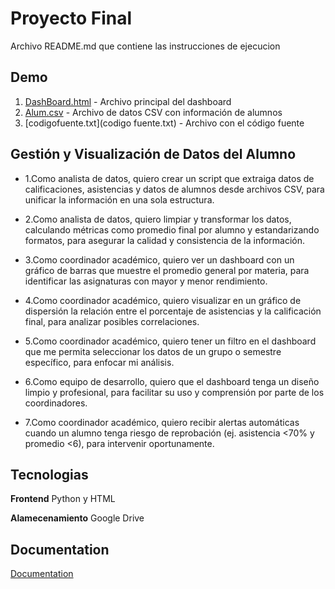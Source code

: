 
# Proyecto Final

Archivo README.md que contiene las instrucciones de ejecucion


## Demo

1. [DashBoard.html](/DashBoard.html) - Archivo principal del dashboard
2. [Alum.csv](Alum.csv) - Archivo de datos CSV con información de alumnos
3. [codigofuente.txt](codigo fuente.txt) - Archivo con el código fuente
## Gestión y Visualización de Datos del Alumno

- 1.Como analista de datos, quiero crear un script que extraiga datos de calificaciones, asistencias y datos de alumnos desde archivos CSV, para unificar la información en una sola estructura.

- 2.Como analista de datos, quiero limpiar y transformar los datos, calculando métricas como promedio final por alumno y estandarizando formatos, para asegurar la calidad y consistencia de la información.

- 3.Como coordinador académico, quiero ver un dashboard con un gráfico de barras que muestre el promedio general por materia, para identificar las asignaturas con mayor y menor rendimiento.

- 4.Como coordinador académico, quiero visualizar en un gráfico de dispersión la relación entre el porcentaje de asistencias y la calificación final, para analizar posibles correlaciones.

- 5.Como coordinador académico, quiero tener un filtro en el dashboard que me permita seleccionar los datos de un grupo o semestre específico, para enfocar mi análisis.

- 6.Como equipo de desarrollo, quiero que el dashboard tenga un diseño limpio y profesional, para facilitar su uso y comprensión por parte de los coordinadores.

- 7.Como coordinador académico, quiero recibir alertas automáticas cuando un alumno tenga riesgo de reprobación (ej. asistencia <70% y promedio <6), para intervenir oportunamente.
## Tecnologias

**Frontend** Python y HTML

**Alamecenamiento** Google Drive


## Documentation

[Documentation](https://drive.google.com/drive/folders/14foYCVZFfgkBfQk0OnwhEwIm0IYLq6Dy)


